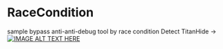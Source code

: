 # RaceCondition
sample bypass anti-anti-debug tool by race condition 
Detect TitanHide ->  
[![IMAGE ALT TEXT HERE](https://img.youtube.com/vi/Otc49V7P0nk/0.jpg)](https://www.youtube.com/watch?v=Otc49V7P0nk)  

